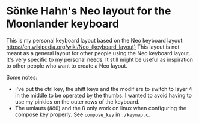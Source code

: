 # Sönke Hahn's Neo layout for the Moonlander keyboard

This is my personal keyboard layout based on the Neo keyboard layout:
https://en.wikipedia.org/wiki/Neo_(keyboard_layout)
This layout is not meant as a general layout for other people using the
Neo keyboard layout. It's very specific to my personal needs.
It still might be useful as inspiration to other people who want to
create a Neo layout.

Some notes:

- I've put the ctrl key, the shift keys and the modifiers to switch to
  layer 4 in the middle to be operated by the thumbs. I wanted to avoid
  having to use my pinkies on the outer rows of the keyboard.
- The umlauts (äöü) and the ß only work on linux when configuring the
  compose key properly. See `compose_key` in `./keymap.c`.
